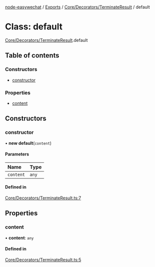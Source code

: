 [node-easywechat](../README.md) / [Exports](../modules.md) / [Core/Decorators/TerminateResult](../modules/Core_Decorators_TerminateResult.md) / default

# Class: default

[Core/Decorators/TerminateResult](../modules/Core_Decorators_TerminateResult.md).default

## Table of contents

### Constructors

- [constructor](Core_Decorators_TerminateResult.default.md#constructor)

### Properties

- [content](Core_Decorators_TerminateResult.default.md#content)

## Constructors

### constructor

• **new default**(`content`)

#### Parameters

| Name | Type |
| :------ | :------ |
| `content` | `any` |

#### Defined in

[Core/Decorators/TerminateResult.ts:7](https://github.com/hpyer/node-easywechat/blob/3eacadb/src/Core/Decorators/TerminateResult.ts#L7)

## Properties

### content

• **content**: `any`

#### Defined in

[Core/Decorators/TerminateResult.ts:5](https://github.com/hpyer/node-easywechat/blob/3eacadb/src/Core/Decorators/TerminateResult.ts#L5)
